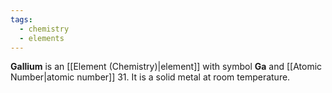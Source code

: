 ```yaml
---
tags:
  - chemistry
  - elements
---
```

**Gallium** is an [[Element (Chemistry)|element]] with symbol **Ga** and [[Atomic Number|atomic number]] 31. It is a solid metal at room temperature. 